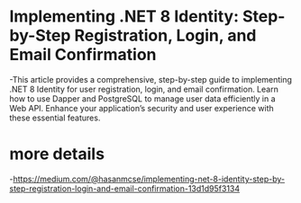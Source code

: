 ﻿# Implementing .NET 8 Identity: Step-by-Step Registration, Login, and Email Confirmation
 -This article provides a comprehensive, step-by-step guide to implementing .NET 8 Identity for user registration, login, and email confirmation. Learn how to use Dapper and PostgreSQL to manage user data efficiently in a Web API. Enhance your application’s security and user experience with these essential features.
# more details
-https://medium.com/@hasanmcse/implementing-net-8-identity-step-by-step-registration-login-and-email-confirmation-13d1d95f3134
